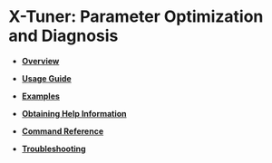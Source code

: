 # X-Tuner: Parameter Optimization and Diagnosis<a name="EN-US_TOPIC_0289899994"></a>

-   **[Overview](overview-1.md)**  

-   **[Usage Guide](usage-guide-2.md)**  

-   **[Examples](examples.md)**  

-   **[Obtaining Help Information](obtaining-help-information.md)**  

-   **[Command Reference](command-reference.md)**  

-   **[Troubleshooting](troubleshooting.md)**  


